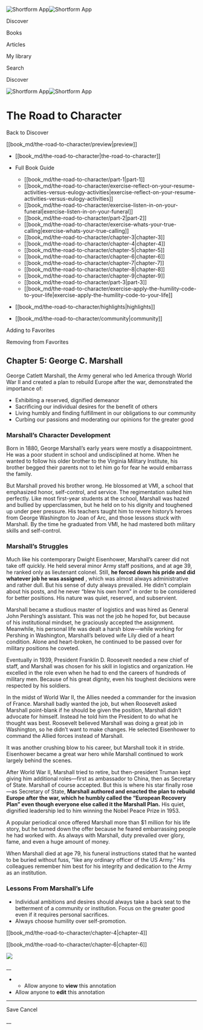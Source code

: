 ![Shortform App](/img/logo.36a2399e.svg)![Shortform App](/img/logo-dark.70c1b072.svg)

Discover

Books

Articles

My library

Search

Discover

![Shortform App](/img/logo.36a2399e.svg)![Shortform App](/img/logo-dark.70c1b072.svg)

# The Road to Character

Back to Discover

[[book_md/the-road-to-character/preview|preview]]

  * [[book_md/the-road-to-character|the-road-to-character]]
  * Full Book Guide

    * [[book_md/the-road-to-character/part-1|part-1]]
    * [[book_md/the-road-to-character/exercise-reflect-on-your-resume-activities-versus-eulogy-activities|exercise-reflect-on-your-resume-activities-versus-eulogy-activities]]
    * [[book_md/the-road-to-character/exercise-listen-in-on-your-funeral|exercise-listen-in-on-your-funeral]]
    * [[book_md/the-road-to-character/part-2|part-2]]
    * [[book_md/the-road-to-character/exercise-whats-your-true-calling|exercise-whats-your-true-calling]]
    * [[book_md/the-road-to-character/chapter-3|chapter-3]]
    * [[book_md/the-road-to-character/chapter-4|chapter-4]]
    * [[book_md/the-road-to-character/chapter-5|chapter-5]]
    * [[book_md/the-road-to-character/chapter-6|chapter-6]]
    * [[book_md/the-road-to-character/chapter-7|chapter-7]]
    * [[book_md/the-road-to-character/chapter-8|chapter-8]]
    * [[book_md/the-road-to-character/chapter-9|chapter-9]]
    * [[book_md/the-road-to-character/part-3|part-3]]
    * [[book_md/the-road-to-character/exercise-apply-the-humility-code-to-your-life|exercise-apply-the-humility-code-to-your-life]]
  * [[book_md/the-road-to-character/highlights|highlights]]
  * [[book_md/the-road-to-character/community|community]]



Adding to Favorites 

Removing from Favorites 

## Chapter 5: George C. Marshall

George Catlett Marshall, the Army general who led America through World War II and created a plan to rebuild Europe after the war, demonstrated the importance of:

  * Exhibiting a reserved, dignified demeanor
  * Sacrificing our individual desires for the benefit of others
  * Living humbly and finding fulfillment in our obligations to our community
  * Curbing our passions and moderating our opinions for the greater good



### Marshall’s Character Development

Born in 1880, George Marshall’s early years were mostly a disappointment. He was a poor student in school and undisciplined at home. When he wanted to follow his older brother to the Virginia Military Institute, his brother begged their parents not to let him go for fear he would embarrass the family.

But Marshall proved his brother wrong. He blossomed at VMI, a school that emphasized honor, self-control, and service. The regimentation suited him perfectly. Like most first-year students at the school, Marshall was hazed and bullied by upperclassmen, but he held on to his dignity and toughened up under peer pressure. His teachers taught him to revere history’s heroes from George Washington to Joan of Arc, and those lessons stuck with Marshall. By the time he graduated from VMI, he had mastered both military skills and self-control.

### Marshall’s Struggles

Much like his contemporary Dwight Eisenhower, Marshall’s career did not take off quickly. He held several minor Army staff positions, and at age 39, he ranked only as lieutenant colonel. Still, **he forced down his pride and did whatever job he was assigned** , which was almost always administrative and rather dull. But his sense of duty always prevailed. He didn’t complain about his posts, and he never “blew his own horn” in order to be considered for better positions. His nature was quiet, reserved, and subservient.

Marshall became a studious master of logistics and was hired as General John Pershing’s assistant. This was not the job he hoped for, but because of his institutional mindset, he graciously accepted the assignment. Meanwhile, his personal life was dealt a harsh blow—while working for Pershing in Washington, Marshall’s beloved wife Lily died of a heart condition. Alone and heart-broken, he continued to be passed over for military positions he coveted.

Eventually in 1939, President Franklin D. Roosevelt needed a new chief of staff, and Marshall was chosen for his skill in logistics and organization. He excelled in the role even when he had to end the careers of hundreds of military men. Because of his great dignity, even his toughest decisions were respected by his soldiers.

In the midst of World War II, the Allies needed a commander for the invasion of France. Marshall badly wanted the job, but when Roosevelt asked Marshall point-blank if he should be given the position, Marshall didn’t advocate for himself. Instead he told him the President to do what he thought was best. Roosevelt believed Marshall was doing a great job in Washington, so he didn’t want to make changes. He selected Eisenhower to command the Allied forces instead of Marshall.

It was another crushing blow to his career, but Marshall took it in stride. Eisenhower became a great war hero while Marshall continued to work largely behind the scenes.

After World War II, Marshall tried to retire, but then-president Truman kept giving him additional roles—first as ambassador to China, then as Secretary of State. Marshall of course accepted. But this is where his star finally rose—as Secretary of State, **Marshall authored and enacted the plan to rebuild Europe after the war, which he humbly called the “European Recovery Plan” even though everyone else called it the Marshall Plan.** His quiet, dignified leadership led to him winning the Nobel Peace Prize in 1953.

A popular periodical once offered Marshall more than $1 million for his life story, but he turned down the offer because he feared embarrassing people he had worked with. As always with Marshall, duty prevailed over glory, fame, and even a huge amount of money.

When Marshall died at age 79, his funeral instructions stated that he wanted to be buried without fuss, “like any ordinary officer of the US Army.” His colleagues remember him best for his integrity and dedication to the Army as an institution.

### Lessons From Marshall’s Life

  * Individual ambitions and desires should always take a back seat to the betterment of a community or institution. Focus on the greater good even if it requires personal sacrifices. 
  * Always choose humility over self-promotion. 



[[book_md/the-road-to-character/chapter-4|chapter-4]]

[[book_md/the-road-to-character/chapter-6|chapter-6]]

![](https://bat.bing.com/action/0?ti=56018282&Ver=2&mid=4dcd04ad-f0af-480b-bc72-347312a35abd&sid=1711133063fa11eebdec89a8b8ae3bbc&vid=171147a063fa11eea7440fcfeb230d96&vids=0&msclkid=N&pi=0&lg=en-US&sw=800&sh=600&sc=24&nwd=1&tl=Shortform%20%7C%20Book&p=https%3A%2F%2Fwww.shortform.com%2Fapp%2Fbook%2Fthe-road-to-character%2Fchapter-5&r=&lt=383&evt=pageLoad&sv=1&rn=370426)

__

  *   * Allow anyone to **view** this annotation
  * Allow anyone to **edit** this annotation



* * *

Save Cancel

__



